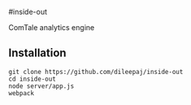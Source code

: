 #inside-out

ComTale analytics engine

## Installation

```
git clone https://github.com/dileepaj/inside-out
cd inside-out
node server/app.js
webpack
```

